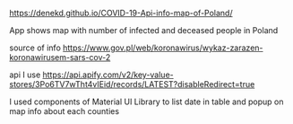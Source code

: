 https://denekd.github.io/COVID-19-Api-info-map-of-Poland/

App shows map with number of infected and deceased people in Poland</br>

source of info https://www.gov.pl/web/koronawirus/wykaz-zarazen-koronawirusem-sars-cov-2</br>

api I use https://api.apify.com/v2/key-value-stores/3Po6TV7wTht4vIEid/records/LATEST?disableRedirect=true</br>

I used components of Material UI Library to list date in table and popup on map info about each counties</br>  
